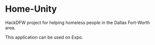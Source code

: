 # Home-Unity
HackDFW project for helping homeless people in the Dallas Fort-Worth area.

This application can be used on Expo.
